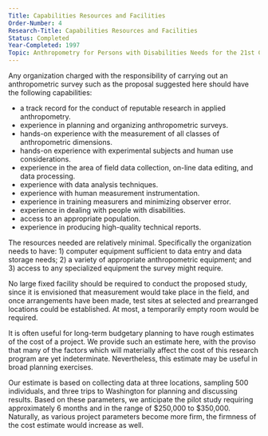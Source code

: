 ```yaml
---
Title: Capabilities Resources and Facilities
Order-Number: 4
Research-Title: Capabilities Resources and Facilities
Status: Completed
Year-Completed: 1997
Topic: Anthropometry for Persons with Disabilities Needs for the 21st Century
---
```


Any organization charged with the responsibility of carrying out an anthropometric survey such as the proposal suggested here should have the following capabilities:

-   a track record for the conduct of reputable research in applied anthropometry.
-   experience in planning and organizing anthropometric surveys.
-   hands-on experience with the measurement of all classes of anthropometric dimensions.
-   hands-on experience with experimental subjects and human use considerations.
-   experience in the area of field data collection, on-line data editing, and data processing.
-   experience with data analysis techniques.
-   experience with human measurement instrumentation.
-   experience in training measurers and minimizing observer error.
-   experience in dealing with people with disabilities.
-   access to an appropriate population.
-   experience in producing high-quality technical reports.

The resources needed are relatively minimal. Specifically the organization needs to have: 1) computer equipment sufficient to data entry and data storage needs; 2) a variety of appropriate anthropometric equipment; and 3) access to any specialized equipment the survey might require.

No large fixed facility should be required to conduct the proposed study, since it is envisioned that measurement would take place in the field, and once arrangements have been made, test sites at selected and prearranged locations could be established. At most, a temporarily empty room would be required.

It is often useful for long-term budgetary planning to have rough estimates of the cost of a project. We provide such an estimate here, with the proviso that many of the factors which will materially affect the cost of this research program are yet indeterminate. Nevertheless, this estimate may be useful in broad planning exercises.

Our estimate is based on collecting data at three locations, sampling 500 individuals, and three trips to Washington for planning and discussing results. Based on these parameters, we anticipate the pilot study requiring approximately 6 months and in the range of $250,000 to $350,000. Naturally, as various project parameters become more firm, the firmness of the cost estimate would increase as well.
